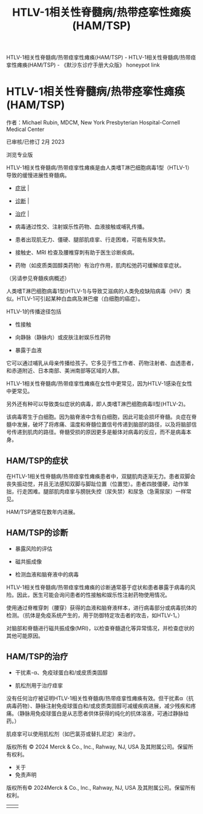 ﻿---
title: "HTLV-1相关性脊髓病/热带痉挛性瘫痪(HAM/TSP)"
description: "HTLV-1相关性脊髓病/热带痉挛性瘫痪是由人类嗜T淋巴细胞病毒1型（HTLV-1）导致的缓慢进展性脊髓病。"
---


HTLV-1相关性脊髓病/热带痉挛性瘫痪(HAM/TSP) - HTLV-1相关性脊髓病/热带痉挛性瘫痪(HAM/TSP) - 《默沙东诊疗手册大众版》 honeypot link

# HTLV-1相关性脊髓病/热带痉挛性瘫痪(HAM/TSP)

作者：Michael Rubin, MDCM, New York Presbyterian Hospital-Cornell Medical Center

已审核/已修订 2月 2023

浏览专业版

HTLV-1相关性脊髓病/热带痉挛性瘫痪是由人类嗜T淋巴细胞病毒1型（HTLV-1）导致的缓慢进展性脊髓病。

- [症状](#症状_v744356_zh) \|
- [诊断](#诊断_v744359_zh) \|
- [治疗](#治疗_v867380_zh) \|

- 病毒通过性交、注射娱乐性药物、血液接触或哺乳传播。

- 患者出现肌无力、僵硬、腿部肌痉挛、行走困难，可能有尿失禁。

- 接触史、MRI 检查及腰椎穿刺有助于医生诊断疾病。

- 药物（如皮质类固醇类药物）有治疗作用，肌肉松弛药可缓解痉挛症状。


（另请参见脊髓疾病概述）

人类嗜T淋巴细胞病毒1型(HTLV-1)与导致艾滋病的人类免疫缺陷病毒（HIV）类似。HTLV-1可引起某种白血病及淋巴瘤（白细胞的癌症）。

HTLV-1的传播途径包括

- 性接触

- 向静脉（静脉内）或皮肤注射娱乐性药物

- 暴露于血液


它可以通过哺乳从母亲传播给孩子。它多见于性工作者、药物注射者、血透患者，和赤道附近、日本南部、美洲南部等区域的人群。

HTLV-1相关性脊髓病/热带痉挛性瘫痪在女性中更常见，因为HTLV-1感染在女性中更常见。

另外还有种可以导致类似症状的病毒，即人类嗜T淋巴细胞病毒II型(HTLV-2)。

该病毒寄生于白细胞。因为脑脊液中含有白细胞，因此可能会损坏脊髓。炎症在脊髓中发展，破坏了将疼痛、温度和脊髓位置信号传递到脑部的路径，以及将脑部信号传递到肌肉的路径。脊髓受损的原因更多是躯体对病毒的反应，而不是病毒本身。

## HAM/TSP的症状

在HTLV-1相关性脊髓病/热带痉挛性瘫痪患者中，双腿肌肉逐渐无力。患者双脚会丧失振动觉，并且无法感知双脚与脚趾位置（位置觉）。患者四肢僵硬，动作笨拙，行走困难。腿部肌肉痉挛与膀胱失控（尿失禁）和尿急（急需尿尿）一样常见。

HAM/TSP通常在数年内进展。

## HAM/TSP的诊断

- 暴露风险的评估

- 磁共振成像

- 检测血液和脑脊液中的病毒


HTLV-1相关性脊髓病/热带痉挛性瘫痪的诊断通常基于症状和患者暴露于病毒的风险。因此，医生可能会询问患者的性接触和娱乐性注射药物使用情况。

使用通过脊椎穿刺（腰穿）获得的血液和脑脊液样本，进行病毒部分或病毒抗体的检测。（抗体是免疫系统产生的，用于防御特定攻击者的攻击，如HTLV-1。）

对脑部和脊髓进行磁共振成像(MRI)，以检查脊髓退化等异常情况，并检查症状的其他可能原因。

## HAM/TSP的治疗

- 干扰素-α、免疫球蛋白和/或皮质类固醇

- 肌松剂用于治疗痉挛


没有任何治疗被证明HTLV-1相关性脊髓病/热带痉挛性瘫痪有效。但干扰素α（抗病毒药物）、静脉注射免疫球蛋白和/或皮质类固醇可减缓疾病进展，减少残疾和疼痛。（静脉用免疫球蛋白是从志愿者供体获得的纯化的抗体溶液，可通过静脉给药。）

肌痉挛可以使用肌松剂（如巴氯芬或替扎尼定）来治疗。



版权所有 © 2024
Merck & Co., Inc., Rahway, NJ, USA 及其附属公司。保留所有权利。

- 关于
- 免责声明

版权所有© 2024Merck & Co., Inc., Rahway, NJ, USA 及其附属公司。保留所有权利。

|     |     |
| --- | --- |
|  |  |